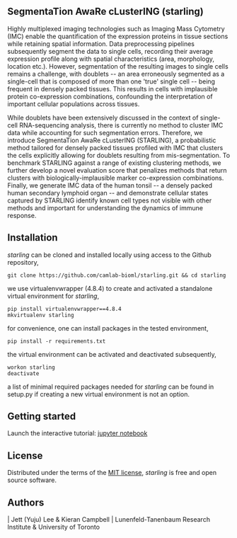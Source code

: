 ## SegmentaTion AwaRe cLusterING (starling)

Highly multiplexed imaging technologies such as Imaging Mass Cytometry (IMC) enable the quantification of the expression proteins in tissue sections while retaining spatial information. Data preprocessing pipelines subsequently segment the data to single cells, recording their average expression profile along with spatial characteristics (area, morphology, location etc.). However, segmentation of the resulting images to single cells remains a challenge, with doublets -- an area erroneously segmented as a single-cell that is composed of more than one 'true' single cell -- being frequent in densely packed tissues. This results in cells with implausible protein co-expression combinations, confounding the interpretation of important cellular populations across tissues.

While doublets have been extensively discussed in the context of single-cell RNA-sequencing analysis, there is currently no method to cluster IMC data while accounting for such segmentation errors. Therefore, we introduce SegmentaTion AwaRe cLusterING (STARLING), a probabilistic method tailored for densely packed tissues profiled with IMC that clusters the cells explicitly allowing for doublets resulting from mis-segmentation. To benchmark STARLING against a range of existing clustering methods, we further develop a novel evaluation score that penalizes methods that return clusters with biologically-implausible marker co-expression combinations. Finally, we generate IMC data of the human tonsil -- a densely packed human secondary lymphoid organ -- and demonstrate cellular states captured by STARLING identify known cell types not visible with other methods and important for understanding the dynamics of immune response.

## Installation

_starling_ can be cloned and installed locally using access to the Github repository,

```
git clone https://github.com/camlab-bioml/starling.git && cd starling
```

we use virtualenvwrapper (4.8.4) to create and activated a standalone virtual environment for _starling_,

```
pip install virtualenvwrapper==4.8.4
mkvirtualenv starling
```

for convenience, one can install packages in the tested environment,

```
pip install -r requirements.txt
```

the virtual environment can be activated and deactivated subsequently,

```
workon starling 
deactivate
```

a list of minimal required packages needed for _starling_ can be found in setup.py if creating a new virtual environment is not an option. 

## Getting started

Launch the interactive tutorial: [jupyter notebook][tutorial]

## License

Distributed under the terms of the [MIT license][license],
_starling_ is free and open source software.

## Authors

| Jett (Yuju) Lee & Kieran Campbell
| Lunenfeld-Tanenbaum Research Institute & University of Toronto

<!-- github-only -->

[tutorial]: https://github.com/camlab-bioml/starling/blob/main/docs/tutorial/getting-started.ipynb
[license]: https://github.com/camlab-bioml/starling/blob/main/LICENSE